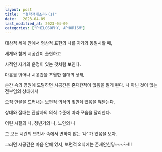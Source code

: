```yaml
---
layout: post
title:  "철학적개소리-(1)"
date:   2023-04-09
last_modified_at: 2023-04-09
categories: ["PHILOSOPHY, APHORISM"]
---
```


대상적 세계 안에서 형상적 표현의 나를 자기와 동일시할 때,

세계와 함께 시공간이 출현하고

사적인 자기의 운명이 있는 것처럼 보인다.

마음을 벗어나 시공간을 초월한 절대의 상태,

순간 속의 영원에 도달하면 시공간은 존재한적이 없음을 알게 된다. 나 아닌 것이 없는 전부임의 상태에서

오직 만물을 드러내는 보편적 의식의 빛만이 있음을 꺠닫는다.

상대와 절대는 관찰자의 의식 수준에 따라 모습을 달리한다.

어린 시절의 나, 청년기의 나, 노인의 나

그 모든 시간의 변천사 속에서 변하지 않는 ‘나’ 가 있음을 보자.

그러면 시공간은 마음 안에 있지, 보편적 의식에는 존재안한댱~~~~~`~~~!!!

